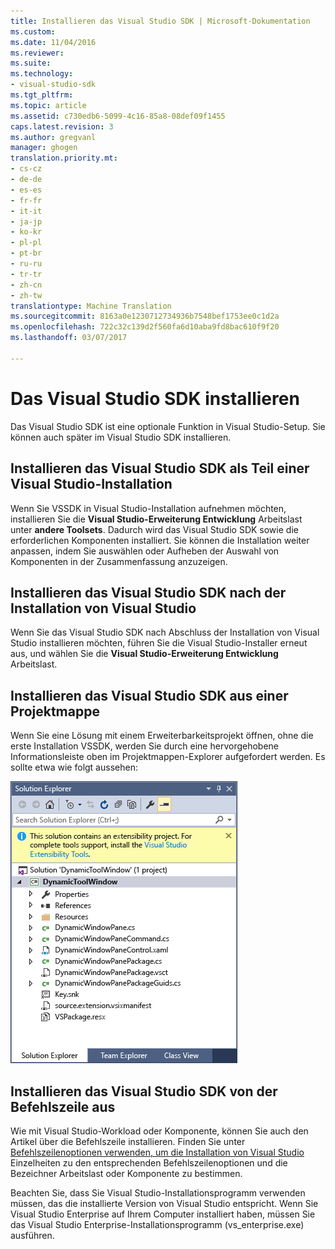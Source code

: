 ```yaml
---
title: Installieren das Visual Studio SDK | Microsoft-Dokumentation
ms.custom: 
ms.date: 11/04/2016
ms.reviewer: 
ms.suite: 
ms.technology:
- visual-studio-sdk
ms.tgt_pltfrm: 
ms.topic: article
ms.assetid: c730edb6-5099-4c16-85a8-08def09f1455
caps.latest.revision: 3
ms.author: gregvanl
manager: ghogen
translation.priority.mt:
- cs-cz
- de-de
- es-es
- fr-fr
- it-it
- ja-jp
- ko-kr
- pl-pl
- pt-br
- ru-ru
- tr-tr
- zh-cn
- zh-tw
translationtype: Machine Translation
ms.sourcegitcommit: 8163a0e1230712734936b7548bef1753ee0c1d2a
ms.openlocfilehash: 722c32c139d2f560fa6d10aba9fd8bac610f9f20
ms.lasthandoff: 03/07/2017

---
```

# <a name="installing-the-visual-studio-sdk"></a>Das Visual Studio SDK installieren
Das Visual Studio SDK ist eine optionale Funktion in Visual Studio-Setup. Sie können auch später im Visual Studio SDK installieren.  
  
## <a name="installing-the-visual-studio-sdk-as-part-of-a-visual-studio-installation"></a>Installieren das Visual Studio SDK als Teil einer Visual Studio-Installation  
 Wenn Sie VSSDK in Visual Studio-Installation aufnehmen möchten, installieren Sie die **Visual Studio-Erweiterung Entwicklung** Arbeitslast unter **andere Toolsets**. Dadurch wird das Visual Studio SDK sowie die erforderlichen Komponenten installiert. Sie können die Installation weiter anpassen, indem Sie auswählen oder Aufheben der Auswahl von Komponenten in der Zusammenfassung anzuzeigen. 
  
## <a name="installing-the-visual-studio-sdk-after-installing-visual-studio"></a>Installieren das Visual Studio SDK nach der Installation von Visual Studio  
 Wenn Sie das Visual Studio SDK nach Abschluss der Installation von Visual Studio installieren möchten, führen Sie die Visual Studio-Installer erneut aus, und wählen Sie die **Visual Studio-Erweiterung Entwicklung** Arbeitslast.  
  
## <a name="installing-the-visual-studio-sdk-from-a-solution"></a>Installieren das Visual Studio SDK aus einer Projektmappe  
 Wenn Sie eine Lösung mit einem Erweiterbarkeitsprojekt öffnen, ohne die erste Installation VSSDK, werden Sie durch eine hervorgehobene Informationsleiste oben im Projektmappen-Explorer aufgefordert werden. Es sollte etwa wie folgt aussehen:  
  
 ![SolutionExplorerInstall](../extensibility/media/solutionexplorerinstall.png "SolutionExplorerInstall")  
  
## <a name="installing-the-visual-studio-sdk-from-the-command-line"></a>Installieren das Visual Studio SDK von der Befehlszeile aus  
Wie mit Visual Studio-Workload oder Komponente, können Sie auch den Artikel über die Befehlszeile installieren. Finden Sie unter [Befehlszeilenoptionen verwenden, um die Installation von Visual Studio](../install/use-command-line-parameters-to-install-visual-studio.md) Einzelheiten zu den entsprechenden Befehlszeilenoptionen und die Bezeichner Arbeitslast oder Komponente zu bestimmen.
  
 Beachten Sie, dass Sie Visual Studio-Installationsprogramm verwenden müssen, das die installierte Version von Visual Studio entspricht. Wenn Sie Visual Studio Enterprise auf Ihrem Computer installiert haben, müssen Sie das Visual Studio Enterprise-Installationsprogramm (vs_enterprise.exe) ausführen.

